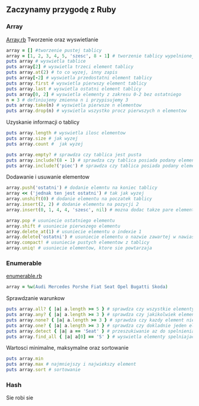 ## Zaczynamy przygodę z Ruby

### Array
[Array.rb](https://github.com/suscilowicz/Ruby/blob/master/zad1/array.rb)
Tworzenie oraz wyswietlanie
```ruby
array = [] #tworzenie pustej tablicy
array = [1, 2, 3, 4, 5, 'szesc', 8 - 1] # tworzenie tablicy wypelnionej elementami
puts array # wyswietla tablice
puts array[2] # wyswietla trzeci element tablicy
puts array.at(2) # to co wyzej, inny zapis
puts array[-2] # wyswietla przedostatni element tablicy
puts array.first # wyswietla pierwszy element tablicy
puts array.last # wyswietla ostatni element tablicy
puts array[0, 2] # wyswietla elementy z zakresu 0-2 bez ostatniego
n = 3 # definiujemy zmienna n i przypisujemy 3
puts array.take(n) # wyswietla pierwsze n elementow
puts array.drop(n) # wyswietla wszystko procz pierwszych n elementow
```
Uzyskanie informacji o tablicy
```ruby
puts array.length # wyswietla ilosc elementow
puts array.size # jak wyzej
puts array.count #  jak wyzej

puts array.empty? # sprawdza czy tablica jest pusta
puts array.include?(8 - 1) # sprawdza czy tablica posiada podany element (true)
puts array.include?('piec') # sprawdza czy tablica posiada podany element (false)
```
Dodawanie i usuwanie elementow
```ruby
array.push('ostatni') # dodanie elemntu na koniec tablicy
array << ('jednak ten jest ostatni') # tak jak wyzej
array.unshift(0) # dodanie elementu na poczatek tablicy
array.insert(2, 2) # dodanie elementu na pozycji 2
array.insert(0, 1, 4, 4, 'szesc', nil) # mozna dodac takze pare elementow

array.pop # usuniecie ostatniego elementu
array.shift # usuniecie pierwszego elementu
array.delete_at(1) # usuniecie elementu o indexie 1
array.delete('ostatni') # usuniecie elementu o nazwie zawartej w nawiasie
array.compact! # usuniecie pustych elementow z tablicy
array.uniq! # usuniecie elementow, ktore sie powtarzaja
```
### Enumerable
[enumerable.rb](https://github.com/suscilowicz/Ruby/blob/master/zad1/enumerable.rb)
```Ruby
array = %w(Audi Mercedes Porshe Fiat Seat Opel Bugatti Skoda)
```
Sprawdzanie warunkow
```Ruby
puts array.all? { |a| a.length >= 5 } # sprawdza czy wszystkie elementy spelniaja warunek
puts array.any? { |a| a.length >= 3 } # sprawdza czy jakikolwiek element spelnia warunek
puts array.none? { |a| a.length >= 3 } # sprawdza czy kazdy element nie spelnia warunku
puts array.one? { |a| a.length >= 3 } # sprawdza czy dokladnie jeden element spelnia warunek
puts array.detect { |a| a == 'Seat' } # przeszukiwanie az do spelnienia warunku
puts array.find_all { |a| a[0] == 'S' } # wyswietla elementy spelniajace warunek
```
Wartosci minimalne, maksymalne oraz sortowanie
```ruby
puts array.min
puts array.max # najmniejszy i najwiekszy element
puts array.sort # sortowanie
```

### Hash
Sie robi sie
